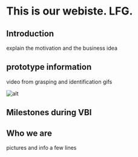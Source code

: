 # This is our webiste. LFG.


## Introduction
explain the motivation and the business idea

## prototype information
video from grasping and identification gifs

![alt](assets/Highlycuttered.gif)

## Milestones during VBI


## Who we are
pictures and info a few lines
